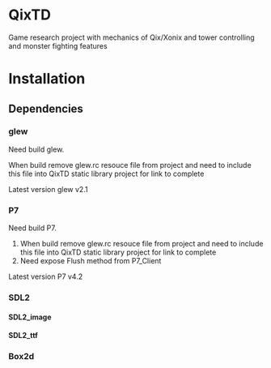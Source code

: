 # QixTD
Game research project with mechanics of Qix/Xonix and tower controlling and monster fighting features


# Installation

## Dependencies

### glew
Need build glew. 

When build remove glew.rc resouce file from project and need to include this file into QixTD static library project for link to complete

Latest version glew v2.1

### P7
Need build P7. 
1) When build remove glew.rc resouce file from project and need to include this file into QixTD static library project for link to complete
2) Need expose Flush method from P7_Client

Latest version P7 v4.2


### SDL2

#### SDL2_image

#### SDL2_ttf

### Box2d

